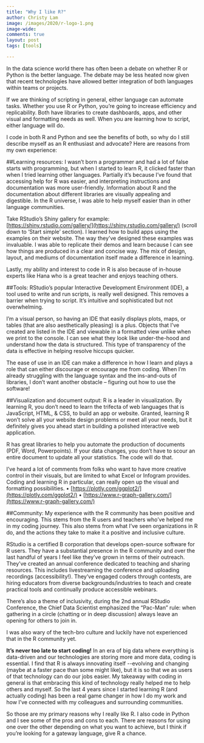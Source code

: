 ```yaml
---
title: "Why I like R?"
author: Christy Lam
image: /images/2020/r-logo-1.png
image-wide:
comments: true
layout: post
tags: [tools]

---
```


In the data science world there has often been a debate on whether R or Python is the better language. The debate may be less heated now given that recent technologies have allowed better integration of both languages within teams or projects. 

If we are thinking of scripting in general, either language can automate tasks. Whether you use R or Python, you’re going to increase efficiency and replicability. Both have libraries to create dashboards, apps, and other visual and formatting needs as well. When you are learning how to script, either language will do. 

I code in both R and Python and see the benefits of both, so why do I still describe myself as an R enthusiast and advocate? Here are reasons from my own experience:

##Learning resources: 
I wasn’t born a programmer and had a lot of false starts with programming, but when I started to learn R, it clicked faster than when I tried learning other languages. Partially it’s because I’ve found that accessing help for R was easier, and interpreting instructions and documentation was more user-friendly. Information about R and the documentation about different libraries are visually appealing and digestible. In the R universe, I was able to help myself easier than in other language communities. 

Take RStudio’s Shiny gallery for example: [https://shiny.rstudio.com/gallery/](https://shiny.rstudio.com/gallery/) (scroll down to ‘Start simple’ section). I learned how to build apps using the examples on their website. The way they’ve designed these examples was invaluable. I was able to replicate their demos and learn because I can see how things are produced in a clear and concise way. The mix of design, layout, and mediums of documentation itself made a difference in learning. 

Lastly, my ability and interest to code in R is also because of in-house experts like Hana who is a great teacher and enjoys teaching others.

##Tools:
RStudio’s popular Interactive Development Environment (IDE), a tool used to write and run scripts, is really well designed. This removes a barrier when trying to script. It’s intuitive and sophisticated but not overwhelming. 

I’m a visual person, so having an IDE that easily displays plots, maps, or tables (that are also aesthetically pleasing) is a plus. Objects that I’ve created are listed in the IDE and viewable in a formatted view unlike when we print to the console. I can see what they look like under-the-hood and understand how the data is structured. This type of transparency of the data is effective in helping resolve hiccups quicker.

The ease of use in an IDE can make a difference in how I learn and plays a role that can either discourage or encourage me from coding. When I’m already struggling with the language syntax and the ins-and-outs of libraries, I don’t want another obstacle – figuring out how to use the software!

##Visualization and document output:
R is a leader in visualization. By learning R, you don’t need to learn the trifecta of web languages that is JavaScript, HTML, & CSS, to build an app or website. Granted, learning R won’t solve all your website design problems or meet all your needs, but it definitely gives you ahead start in building a polished interactive web application.

R has great libraries to help you automate the production of documents (PDF, Word, Powerpoints). If your data changes, you don’t have to scour an entire document to update all your statistics. The code will do that.

I’ve heard a lot of comments from folks who want to have more creative control in their visuals, but are limited to what Excel or Infogram provides. Coding and learning R in particular, can really open up the visual and formatting possibilities.
•	[https://plotly.com/ggplot2/](https://plotly.com/ggplot2/)
•	[https://www.r-graph-gallery.com/](https://www.r-graph-gallery.com/)

##Community:
My experience with the R community has been positive and encouraging. This stems from the R users and teachers who’ve helped me in my coding journey. This also stems from what I’ve seen organizations in R do, and the actions they take to make it a positive and inclusive culture.

RStudio is a certified B corporation that develops open-source software for R users. They have a substantial presence in the R community and over the last handful of years I feel like they’ve grown in terms of their outreach. They’ve created an annual conference dedicated to teaching and sharing resources. This includes livestreaming the conference and uploading recordings (accessibility!). They’ve engaged coders through contests, are hiring educators from diverse backgrounds/industries to teach and create practical tools and continually produce accessible webinars. 

There’s also a theme of inclusivity, during the 2nd annual RStudio Conference, the Chief Data Scientist emphasized the “Pac-Man” rule: when gathering in a circle (chatting or in deep discussion) always leave an opening for others to join in.

I was also wary of the tech-bro culture and luckily have not experienced that in the R community yet. 

**It’s never too late to start coding!**
In an era of big data where everything is data-driven and our technologies are storing more and more data, coding is essential. I find that R is always innovating itself --evolving and changing (maybe at a faster pace than some might like), but it is so that we as users of that technology can do our jobs easier. My takeaway with coding in general is that embracing this kind of technology really helped me to help others and myself. So the last 4 years since I started learning R (and actually coding) has been a real game changer in how I do my work and how I’ve connected with my colleagues and surrounding communities. 

So those are my primary reasons why I really like R. I also code in Python and I see some of the pros and cons to each. There are reasons for using one over the other depending on what you want to achieve, but I think if you’re looking for a gateway language, give R a chance. 


 



